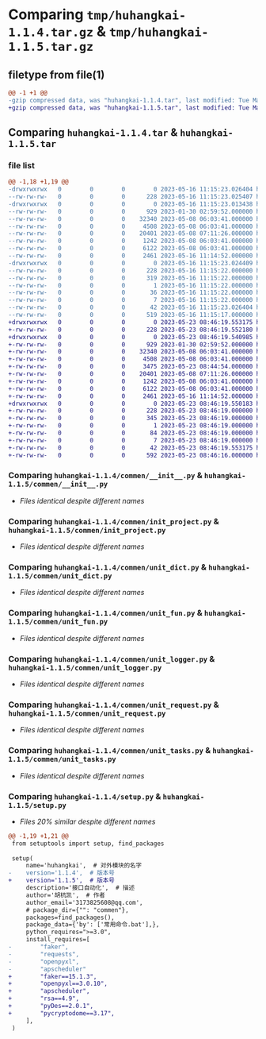 # Comparing `tmp/huhangkai-1.1.4.tar.gz` & `tmp/huhangkai-1.1.5.tar.gz`

## filetype from file(1)

```diff
@@ -1 +1 @@
-gzip compressed data, was "huhangkai-1.1.4.tar", last modified: Tue May 16 11:15:23 2023, max compression
+gzip compressed data, was "huhangkai-1.1.5.tar", last modified: Tue May 23 08:46:19 2023, max compression
```

## Comparing `huhangkai-1.1.4.tar` & `huhangkai-1.1.5.tar`

### file list

```diff
@@ -1,18 +1,19 @@
-drwxrwxrwx   0        0        0        0 2023-05-16 11:15:23.026404 huhangkai-1.1.4/
--rw-rw-rw-   0        0        0      228 2023-05-16 11:15:23.025407 huhangkai-1.1.4/PKG-INFO
-drwxrwxrwx   0        0        0        0 2023-05-16 11:15:23.013438 huhangkai-1.1.4/commen/
--rw-rw-rw-   0        0        0      929 2023-01-30 02:59:52.000000 huhangkai-1.1.4/commen/__init__.py
--rw-rw-rw-   0        0        0    32340 2023-05-08 06:03:41.000000 huhangkai-1.1.4/commen/init_project.py
--rw-rw-rw-   0        0        0     4508 2023-05-08 06:03:41.000000 huhangkai-1.1.4/commen/unit_dict.py
--rw-rw-rw-   0        0        0    20401 2023-05-08 07:11:26.000000 huhangkai-1.1.4/commen/unit_fun.py
--rw-rw-rw-   0        0        0     1242 2023-05-08 06:03:41.000000 huhangkai-1.1.4/commen/unit_logger.py
--rw-rw-rw-   0        0        0     6122 2023-05-08 06:03:41.000000 huhangkai-1.1.4/commen/unit_request.py
--rw-rw-rw-   0        0        0     2461 2023-05-16 11:14:52.000000 huhangkai-1.1.4/commen/unit_tasks.py
-drwxrwxrwx   0        0        0        0 2023-05-16 11:15:23.024409 huhangkai-1.1.4/huhangkai.egg-info/
--rw-rw-rw-   0        0        0      228 2023-05-16 11:15:22.000000 huhangkai-1.1.4/huhangkai.egg-info/PKG-INFO
--rw-rw-rw-   0        0        0      319 2023-05-16 11:15:22.000000 huhangkai-1.1.4/huhangkai.egg-info/SOURCES.txt
--rw-rw-rw-   0        0        0        1 2023-05-16 11:15:22.000000 huhangkai-1.1.4/huhangkai.egg-info/dependency_links.txt
--rw-rw-rw-   0        0        0       36 2023-05-16 11:15:22.000000 huhangkai-1.1.4/huhangkai.egg-info/requires.txt
--rw-rw-rw-   0        0        0        7 2023-05-16 11:15:22.000000 huhangkai-1.1.4/huhangkai.egg-info/top_level.txt
--rw-rw-rw-   0        0        0       42 2023-05-16 11:15:23.026404 huhangkai-1.1.4/setup.cfg
--rw-rw-rw-   0        0        0      519 2023-05-16 11:15:17.000000 huhangkai-1.1.4/setup.py
+drwxrwxrwx   0        0        0        0 2023-05-23 08:46:19.553175 huhangkai-1.1.5/
+-rw-rw-rw-   0        0        0      228 2023-05-23 08:46:19.552180 huhangkai-1.1.5/PKG-INFO
+drwxrwxrwx   0        0        0        0 2023-05-23 08:46:19.540985 huhangkai-1.1.5/commen/
+-rw-rw-rw-   0        0        0      929 2023-01-30 02:59:52.000000 huhangkai-1.1.5/commen/__init__.py
+-rw-rw-rw-   0        0        0    32340 2023-05-08 06:03:41.000000 huhangkai-1.1.5/commen/init_project.py
+-rw-rw-rw-   0        0        0     4508 2023-05-08 06:03:41.000000 huhangkai-1.1.5/commen/unit_dict.py
+-rw-rw-rw-   0        0        0     3475 2023-05-23 08:44:54.000000 huhangkai-1.1.5/commen/unit_encryption.py
+-rw-rw-rw-   0        0        0    20401 2023-05-08 07:11:26.000000 huhangkai-1.1.5/commen/unit_fun.py
+-rw-rw-rw-   0        0        0     1242 2023-05-08 06:03:41.000000 huhangkai-1.1.5/commen/unit_logger.py
+-rw-rw-rw-   0        0        0     6122 2023-05-08 06:03:41.000000 huhangkai-1.1.5/commen/unit_request.py
+-rw-rw-rw-   0        0        0     2461 2023-05-16 11:14:52.000000 huhangkai-1.1.5/commen/unit_tasks.py
+drwxrwxrwx   0        0        0        0 2023-05-23 08:46:19.550183 huhangkai-1.1.5/huhangkai.egg-info/
+-rw-rw-rw-   0        0        0      228 2023-05-23 08:46:19.000000 huhangkai-1.1.5/huhangkai.egg-info/PKG-INFO
+-rw-rw-rw-   0        0        0      345 2023-05-23 08:46:19.000000 huhangkai-1.1.5/huhangkai.egg-info/SOURCES.txt
+-rw-rw-rw-   0        0        0        1 2023-05-23 08:46:19.000000 huhangkai-1.1.5/huhangkai.egg-info/dependency_links.txt
+-rw-rw-rw-   0        0        0       84 2023-05-23 08:46:19.000000 huhangkai-1.1.5/huhangkai.egg-info/requires.txt
+-rw-rw-rw-   0        0        0        7 2023-05-23 08:46:19.000000 huhangkai-1.1.5/huhangkai.egg-info/top_level.txt
+-rw-rw-rw-   0        0        0       42 2023-05-23 08:46:19.553175 huhangkai-1.1.5/setup.cfg
+-rw-rw-rw-   0        0        0      592 2023-05-23 08:46:16.000000 huhangkai-1.1.5/setup.py
```

### Comparing `huhangkai-1.1.4/commen/__init__.py` & `huhangkai-1.1.5/commen/__init__.py`

 * *Files identical despite different names*

### Comparing `huhangkai-1.1.4/commen/init_project.py` & `huhangkai-1.1.5/commen/init_project.py`

 * *Files identical despite different names*

### Comparing `huhangkai-1.1.4/commen/unit_dict.py` & `huhangkai-1.1.5/commen/unit_dict.py`

 * *Files identical despite different names*

### Comparing `huhangkai-1.1.4/commen/unit_fun.py` & `huhangkai-1.1.5/commen/unit_fun.py`

 * *Files identical despite different names*

### Comparing `huhangkai-1.1.4/commen/unit_logger.py` & `huhangkai-1.1.5/commen/unit_logger.py`

 * *Files identical despite different names*

### Comparing `huhangkai-1.1.4/commen/unit_request.py` & `huhangkai-1.1.5/commen/unit_request.py`

 * *Files identical despite different names*

### Comparing `huhangkai-1.1.4/commen/unit_tasks.py` & `huhangkai-1.1.5/commen/unit_tasks.py`

 * *Files identical despite different names*

### Comparing `huhangkai-1.1.4/setup.py` & `huhangkai-1.1.5/setup.py`

 * *Files 20% similar despite different names*

```diff
@@ -1,19 +1,21 @@
 from setuptools import setup, find_packages
 
 setup(
     name='huhangkai',  # 对外模块的名字
-    version='1.1.4',  # 版本号
+    version='1.1.5',  # 版本号
     description='接口自动化',  # 描述
     author='胡杭凯',  # 作者
     author_email='3173825608@qq.com',
     # package_dir={"": "commen"},
     packages=find_packages(),
     package_data={'by': ['常用命令.bat'],},
     python_requires=">=3.0",
     install_requires=[
-        "faker",
-        "requests",
-        "openpyxl",
-        "apscheduler"
+        "faker==15.1.3",
+        "openpyxl==3.0.10",
+        "apscheduler",
+        "rsa==4.9",
+        "pyDes==2.0.1",
+        "pycryptodome==3.17",
     ],
 )
```

